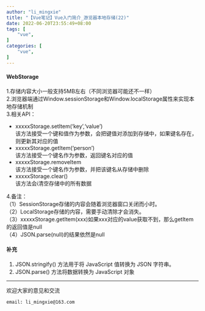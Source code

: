 ```yaml
---
author: "li_mingxie"
title: "【Vue笔记】Vue入门简介_游览器本地存储(22)"
date: 2022-06-20T23:55:49+08:00
tags: [
    "vue",
]
categories: [
    "vue",
]
---
```


#### WebStorage  

1.存储内容大小一般支持5MB左右（不同浏览器可能还不一样）  
2.浏览器端通过Window.sessionStorage和Window.localStorage属性来实现本地存储机制  
3.相关API：  
<!--more-->
* xxxxxStorage.setItem(‘key’,‘value’)  
该方法接受一个键和值作为参数，会把键值对添加到存储中，如果键名存在，则更新其对应的值  
* xxxxxStorage.getItem(‘person’)  
该方法接受一个键名作为参数，返回键名对应的值  
* xxxxxStorage.removeItem  
该方法接受一个键名作为参数，并把该键名从存储中删除  
* xxxxxStorage.clear()  
该方法会i清空存储中的所有数据  

4.备注：  
（1）SessionStorage存储的内容会随着浏览器窗口关闭而小时。  
（2）LocalStorage存储的内容，需要手动清除才会消失。  
（3）xxxxxStorage.getItem(xxx)如果xxx对应的value获取不到，那么getItem的返回值是null  
（4）JSON.parse(null)的结果依然是null  

#### 补充  

1. JSON.stringify() 方法用于将 JavaScript 值转换为 JSON 字符串。  
2. JSON.parse() 方法将数据转换为 JavaScript 对象  

----------------------------------------------
欢迎大家的意见和交流

`email: li_mingxie@163.com`
